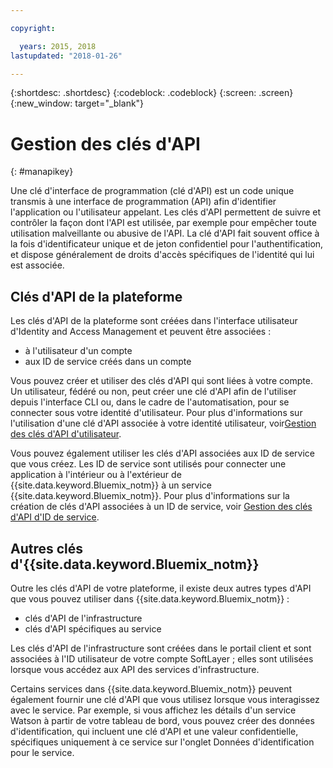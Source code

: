 ```yaml
---

copyright:

  years: 2015, 2018
lastupdated: "2018-01-26"

---
```


{:shortdesc: .shortdesc}
{:codeblock: .codeblock}
{:screen: .screen}
{:new_window: target="_blank"}

# Gestion des clés d'API
{: #manapikey}

Une clé d'interface de programmation (clé d'API) est un code unique transmis à une interface de programmation (API) afin d'identifier l'application ou l'utilisateur appelant.  Les clés d'API permettent de suivre et contrôler la façon dont l'API est utilisée, par exemple pour empêcher toute utilisation malveillante ou abusive de l'API. La clé d'API fait souvent office à la fois d'identificateur unique et de jeton confidentiel pour l'authentification, et dispose généralement de droits d'accès spécifiques de l'identité qui lui est associée.

## Clés d'API de la plateforme

Les clés d'API de la plateforme sont créées dans l'interface utilisateur d'Identity and Access Management et peuvent être associées :

* à l'utilisateur d'un compte
* aux ID de service créés dans un compte

Vous pouvez créer et utiliser des clés d'API qui sont liées à votre compte. Un utilisateur, fédéré ou non, peut créer une clé d'API afin de l'utiliser depuis l'interface CLI ou, dans le cadre de l'automatisation, pour se connecter sous votre identité d'utilisateur. Pour plus d'informations sur l'utilisation d'une clé d'API associée à votre identité utilisateur, voir[Gestion des clés d'API d'utilisateur](userid_keys.html).

Vous pouvez également utiliser les clés d'API associées aux ID de service que vous créez. Les ID de service sont utilisés pour connecter une application à l'intérieur ou à l'extérieur de {{site.data.keyword.Bluemix_notm}} à un service {{site.data.keyword.Bluemix_notm}}. Pour plus d'informations sur la création de clés d'API associées à un ID de service, voir  [Gestion des clés d'API d'ID de service](serviceid_keys.html).

## Autres clés d'{{site.data.keyword.Bluemix_notm}}

Outre les clés d'API de votre plateforme, il existe deux autres types d'API que vous pouvez utiliser dans {{site.data.keyword.Bluemix_notm}} :

* clés d'API de l'infrastructure
* clés d'API spécifiques au service

Les clés d'API de l'infrastructure sont créées dans le portail client et sont associées à l'ID utilisateur de votre compte SoftLayer ; elles sont utilisées lorsque vous accédez aux API des services d'infrastructure.

Certains services dans {{site.data.keyword.Bluemix_notm}} peuvent également fournir une clé d'API que vous utilisez lorsque vous interagissez avec le service. Par exemple, si vous affichez les détails d'un service Watson à partir de votre tableau de bord, vous pouvez créer des données d'identification, qui incluent une clé d'API et une valeur confidentielle, spécifiques uniquement à ce service sur l'onglet Données d'identification pour le service.

